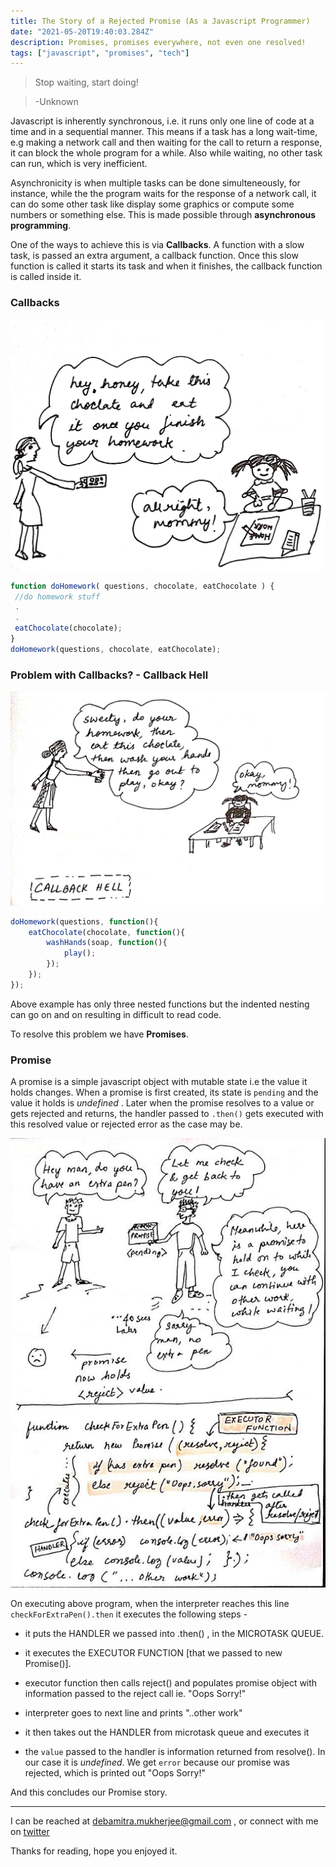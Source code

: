 ```yaml
---
title: The Story of a Rejected Promise (As a Javascript Programmer)
date: "2021-05-20T19:40:03.284Z"
description: Promises, promises everywhere, not even one resolved!
tags: ["javascript", "promises", "tech"]
---
```



>Stop waiting, start doing!

>-Unknown


Javascript is inherently synchronous, i.e. it runs only one line of code at a time and in a sequential manner. This means if a task has a long wait-time, e.g making a network call and then waiting for the call to return a response, it can block the whole program for a while. Also while waiting, no other task can run, which is very inefficient.

Asynchronicity is when multiple tasks can be done simulteneously, for instance, while the the program waits for the response of a network call, it can do some other task like display some graphics or compute some numbers or something else. This is made possible through **asynchronous programming**.

One of the ways to achieve this is via **Callbacks**. A function with a slow task, is passed an extra argument, a callback function. Once this slow function is called it starts its task and when it finishes, the callback function is called inside it.

### Callbacks
![Callback](./callback1.jpg)



```javascript
function doHomework( questions, chocolate, eatChocolate ) {
 //do homework stuff
 .
 .
 eatChocolate(chocolate); 
}
doHomework(questions, chocolate, eatChocolate);
```

### Problem with Callbacks? - Callback Hell 

![Too many nested Callbacks](./callback2.jpg)

```javascript
doHomework(questions, function(){
	eatChocolate(chocolate, function(){
		washHands(soap, function(){
			play();
		});
	});
});
```
Above example has only three nested functions but the indented nesting can go on and on resulting in difficult to read code.

To resolve this problem we have **Promises**.

### Promise

A promise is a simple javascript object with mutable state i.e the value it holds changes. When a promise is first created, its state is `pending` and the value it holds is _undefined_ . Later when the promise resolves to a value or gets rejected and returns, the handler passed to `.then()` gets executed with this resolved value or rejected error as the case may be.   

![Promises, promises](./promise2.jpg)

On executing above program, when the interpreter reaches this line `checkForExtraPen().then` it executes the following steps - 
-  it puts the  HANDLER we passed into .then() , in the MICROTASK QUEUE.

-  it executes the EXECUTOR FUNCTION [that we passed to new Promise()].

-  executor function then calls reject() and populates promise object with information passed to the reject call ie. "Oops Sorry!"

-  interpreter goes to next line and prints "..other work"

-  it then takes out the HANDLER from microtask queue and executes it

-  the `value` passed to the handler is information returned from resolve(). In our case it is _undefined_. We get `error` because our promise was rejected, which is printed out "Oops Sorry!"


And this concludes our Promise story.

----


I can be reached at <debamitra.mukherjee@gmail.com> , or connect with me on [twitter]( https://twitter.com/debamitra_) 

Thanks for reading, hope you enjoyed it. 




